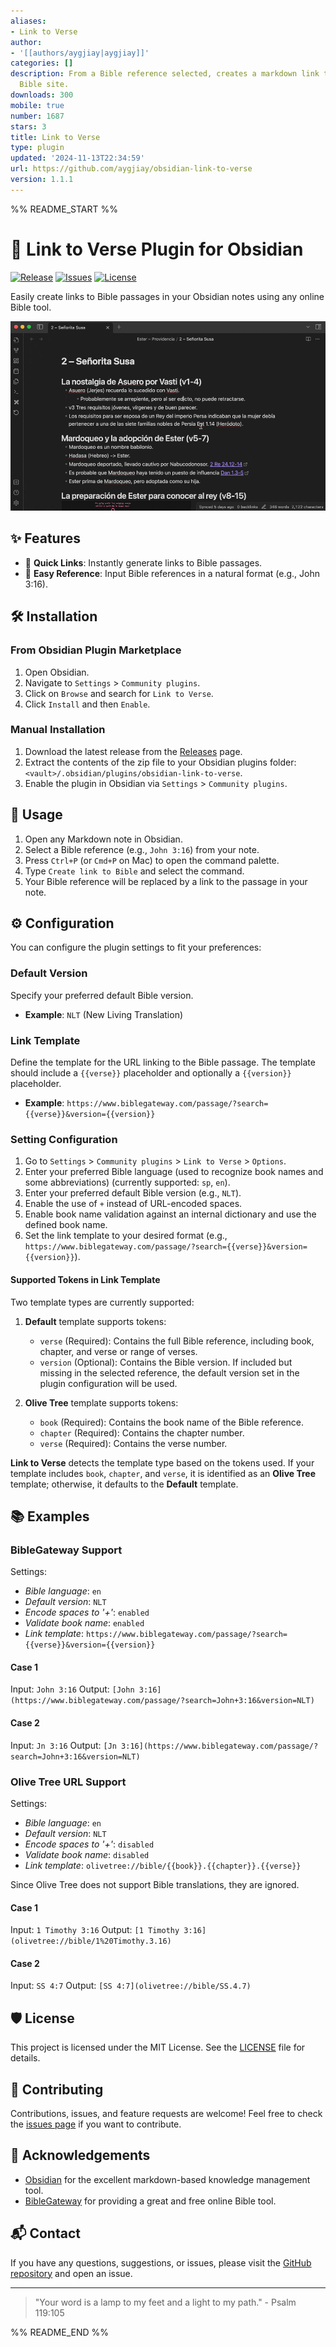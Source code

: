 ```yaml
---
aliases:
- Link to Verse
author:
- '[[authors/aygjiay|aygjiay]]'
categories: []
description: From a Bible reference selected, creates a markdown link to a configured
  Bible site.
downloads: 300
mobile: true
number: 1687
stars: 3
title: Link to Verse
type: plugin
updated: '2024-11-13T22:34:59'
url: https://github.com/aygjiay/obsidian-link-to-verse
version: 1.1.1
---
```


%% README_START %%

# 📖 Link to Verse Plugin for Obsidian

[![Release](https://img.shields.io/github/release/aygjiay/obsidian-link-to-verse.svg)](https://github.com/aygjiay/obsidian-link-to-verse/releases)
[![Issues](https://img.shields.io/github/issues/aygjiay/obsidian-link-to-verse.svg)](https://github.com/aygjiay/obsidian-link-to-verse/issues)
[![License](https://img.shields.io/github/license/aygjiay/obsidian-link-to-verse.svg)](https://github.com/aygjiay/obsidian-link-to-verse/blob/main/LICENSE)

Easily create links to Bible passages in your Obsidian notes using any online Bible tool.

![Demo](https://raw.githubusercontent.com/aygjiay/obsidian-link-to-verse/HEAD/demo.gif)

## ✨ Features

- 🔗 **Quick Links**: Instantly generate links to Bible passages.
- 📖 **Easy Reference**: Input Bible references in a natural format (e.g., John 3:16).

## 🛠 Installation

### From Obsidian Plugin Marketplace

1. Open Obsidian.
2. Navigate to `Settings` > `Community plugins`.
3. Click on `Browse` and search for `Link to Verse`.
4. Click `Install` and then `Enable`.

### Manual Installation

1. Download the latest release from the [Releases](https://github.com/aygjiay/obsidian-link-to-verse/releases) page.
2. Extract the contents of the zip file to your Obsidian plugins folder: `<vault>/.obsidian/plugins/obsidian-link-to-verse`.
3. Enable the plugin in Obsidian via `Settings` > `Community plugins`.

## 🚀 Usage

1. Open any Markdown note in Obsidian.
2. Select a Bible reference (e.g., `John 3:16`) from your note.
3. Press `Ctrl+P` (or `Cmd+P` on Mac) to open the command palette.
4. Type `Create link to Bible` and select the command.
5. Your Bible reference will be replaced by a link to the passage in your note.

## ⚙️ Configuration

You can configure the plugin settings to fit your preferences:

### Default Version

Specify your preferred default Bible version.

- **Example**: `NLT` (New Living Translation)

### Link Template

Define the template for the URL linking to the Bible passage. The template should include a `{{verse}}` placeholder and optionally a `{{version}}` placeholder.

- **Example**: `https://www.biblegateway.com/passage/?search={{verse}}&version={{version}}`

### Setting Configuration

1. Go to `Settings` > `Community plugins` > `Link to Verse` > `Options`.
2. Enter your preferred Bible language (used to recognize book names and some abbreviations) (currently supported: `sp`, `en`).
3. Enter your preferred default Bible version (e.g., `NLT`).
4. Enable the use of `+` instead of URL-encoded spaces.
5. Enable book name validation against an internal dictionary and use the defined book name.
6. Set the link template to your desired format (e.g., `https://www.biblegateway.com/passage/?search={{verse}}&version={{version}}`).

#### Supported Tokens in Link Template

Two template types are currently supported:

1. **Default** template supports tokens:
    - `verse` (Required): Contains the full Bible reference, including book, chapter, and verse or range of verses.
    - `version` (Optional): Contains the Bible version. If included but missing in the selected reference, the default version set in the plugin configuration will be used.

2. **Olive Tree** template supports tokens:
    - `book` (Required): Contains the book name of the Bible reference.
    - `chapter` (Required): Contains the chapter number.
    - `verse` (Required): Contains the verse number.

**Link to Verse** detects the template type based on the tokens used. If your template includes `book`, `chapter`, and `verse`, it is identified as an **Olive Tree** template; otherwise, it defaults to the **Default** template.

## 📚 Examples

### BibleGateway Support

Settings:
- *Bible language*: `en`
- *Default version*: `NLT`
- *Encode spaces to '+'*: `enabled`
- *Validate book name*: `enabled`
- *Link template*: `https://www.biblegateway.com/passage/?search={{verse}}&version={{version}}`

#### Case 1

Input: `John 3:16`
Output: `[John 3:16](https://www.biblegateway.com/passage/?search=John+3:16&version=NLT)`

#### Case 2

Input: `Jn 3:16`
Output: `[Jn 3:16](https://www.biblegateway.com/passage/?search=John+3:16&version=NLT)`

### Olive Tree URL Support

Settings:
- *Bible language*: `en`
- *Default version*: `NLT`
- *Encode spaces to '+'*: `disabled`
- *Validate book name*: `disabled`
- *Link template*: `olivetree://bible/{{book}}.{{chapter}}.{{verse}}`

Since Olive Tree does not support Bible translations, they are ignored.

#### Case 1

Input: `1 Timothy 3:16`
Output: `[1 Timothy 3:16](olivetree://bible/1%20Timothy.3.16)`

#### Case 2

Input: `SS 4:7`
Output: `[SS 4:7](olivetree://bible/SS.4.7)`

## 🛡️ License

This project is licensed under the MIT License. See the [LICENSE](LICENSE) file for details.

## 🤝 Contributing

Contributions, issues, and feature requests are welcome! Feel free to check the [issues page](https://github.com/aygjiay/obsidian-link-to-verse/issues) if you want to contribute.

## 🙏 Acknowledgements

- [Obsidian](https://obsidian.md) for the excellent markdown-based knowledge management tool.
- [BibleGateway](https://www.biblegateway.com) for providing a great and free online Bible tool.

## 📬 Contact

If you have any questions, suggestions, or issues, please visit the [GitHub repository](https://github.com/aygjiay/obsidian-link-to-verse) and open an issue.

---

> "Your word is a lamp to my feet and a light to my path." - Psalm 119:105


%% README_END %%
